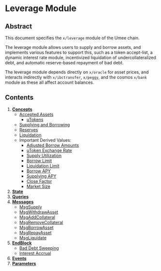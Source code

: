 # Leverage Module

## Abstract

This document specifies the `x/leverage` module of the Umee chain.

The leverage module allows users to supply and borrow assets, and implements various features to support this, such as a token accept-list, a dynamic interest rate module, incentivized liquidation of undercollateralized debt, and automatic reserve-based repayment of bad debt.

The leverage module depends directly on `x/oracle` for asset prices, and interacts indirectly with `x/ibctransfer`, `x/peggy`, and the cosmos `x/bank` module as these all affect account balances.

## Contents

1. **[Concepts](01_concepts.md)**
   - [Accepted Assets](01_concepts.md#Accepted-Assets)
     - [uTokens](01_concepts.md#uTokens)
   - [Supplying and Borrowing](01_concepts.md#Supplying-and-Borrowing)
   - [Reserves](01_concepts.md#Reserves)
   - [Liquidation](01_concepts.md#Liquidation)
   - Important Derived Values:
     - [Adjusted Borrow Amounts](01_concepts.md#Adjusted-Borrow-Amounts)
     - [uToken Exchange Rate](01_concepts.md#uToken-Exchange-Rate)
     - [Supply Utilization](01_concepts.md#Supply-Utilization)
     - [Borrow Limit](01_concepts.md#Borrow-Limit)
     - [Liquidation Limit](01_concepts.md#Liquidation-Limit)
     - [Borrow APY](01_concepts.md#Borrow-APY)
     - [Supplying APY](01_concepts.md#Supplying-APY)
     - [Close Factor](01_concepts.md#Close-Factor)
     - [Market Size](01_concepts.md#Market-Size)
2. **[State](02_state.md)**
3. **[Queries](03_queries.md)**
4. **[Messages](04_messages.md)**
    - [MsgSupply](04_messages.md#MsgSupply)
    - [MsgWithdrawAsset](04_messages.md#MsgWithdrawAsset)
    - [MsgAddCollateral](04_messages.md#MsgAddCollateral)
    - [MsgRemoveCollateral](04_messages.md#MsgRemoveCollateral)
    - [MsgBorrowAsset](04_messages.md#MsgBorrowAsset)
    - [MsgRepayAsset](04_messages.md#MsgRepayAsset)
    - [MsgLiquidate](04_messages.md#MsgLiquidate)
5. **[EndBlock](05_endblock.md)**
    - [Bad Debt Sweeping](05_endblock.md#Sweep-Bad-Debt)
    - [Interest Accrual](05_endblock.md#Accrue-Interest)
6. **[Events](06_events.md)**
7. **[Parameters](07_params.md)**
